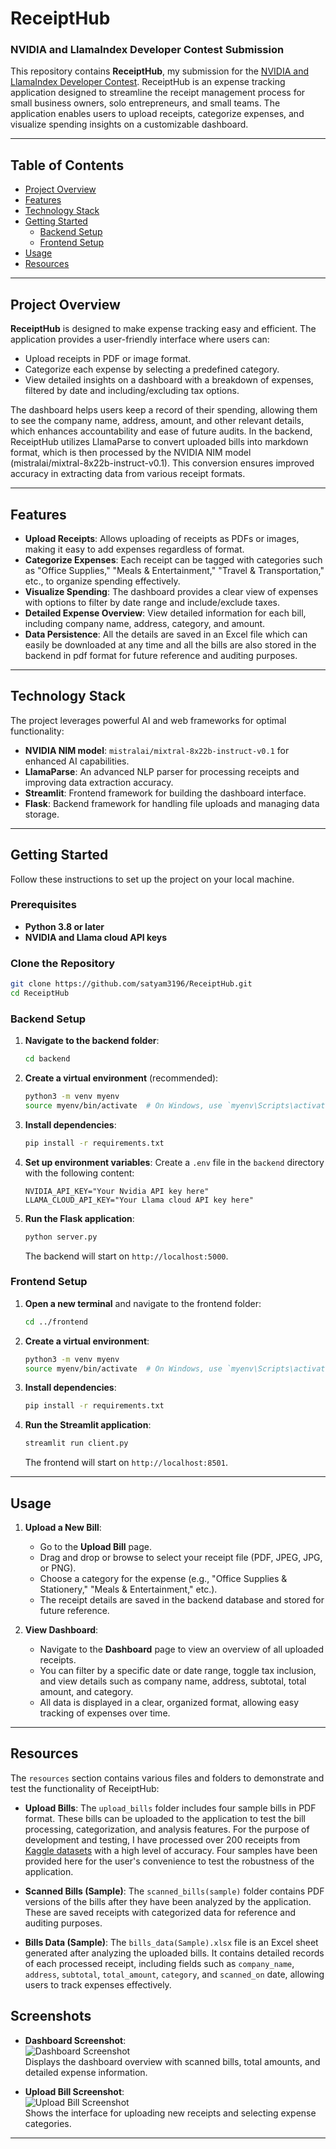 # ReceiptHub

### NVIDIA and LlamaIndex Developer Contest Submission

This repository contains **ReceiptHub**, my submission for the [NVIDIA and LlamaIndex Developer Contest](https://developer.nvidia.com/llamaindex-developer-contest). ReceiptHub is an expense tracking application designed to streamline the receipt management process for small business owners, solo entrepreneurs, and small teams. The application enables users to upload receipts, categorize expenses, and visualize spending insights on a customizable dashboard.

---

## Table of Contents
- [Project Overview](#project-overview)
- [Features](#features)
- [Technology Stack](#technology-stack)
- [Getting Started](#getting-started)
  - [Backend Setup](#backend-setup)
  - [Frontend Setup](#frontend-setup)
- [Usage](#usage)
- [Resources](#resources)


---

## Project Overview

**ReceiptHub** is designed to make expense tracking easy and efficient. The application provides a user-friendly interface where users can:
- Upload receipts in PDF or image format.
- Categorize each expense by selecting a predefined category.
- View detailed insights on a dashboard with a breakdown of expenses, filtered by date and including/excluding tax options.

The dashboard helps users keep a record of their spending, allowing them to see the company name, address, amount, and other relevant details, which enhances accountability and ease of future audits. In the backend, ReceiptHub utilizes LlamaParse to convert uploaded bills into markdown format, which is then processed by the NVIDIA NIM model (mistralai/mixtral-8x22b-instruct-v0.1). This conversion ensures improved accuracy in extracting data from various receipt formats.

---

## Features

- **Upload Receipts**: Allows uploading of receipts as PDFs or images, making it easy to add expenses regardless of format.
- **Categorize Expenses**: Each receipt can be tagged with categories such as "Office Supplies," "Meals & Entertainment," "Travel & Transportation," etc., to organize spending effectively.
- **Visualize Spending**: The dashboard provides a clear view of expenses with options to filter by date range and include/exclude taxes.
- **Detailed Expense Overview**: View detailed information for each bill, including company name, address, category, and amount.
- **Data Persistence**: All the details are saved in an Excel file which can easily be downloaded at any time and all the bills are also stored in the backend in pdf format for future reference and auditing purposes.

---

## Technology Stack

The project leverages powerful AI and web frameworks for optimal functionality:

- **NVIDIA NIM model**: `mistralai/mixtral-8x22b-instruct-v0.1` for enhanced AI capabilities.
- **LlamaParse**: An advanced NLP parser for processing receipts and improving data extraction accuracy.
- **Streamlit**: Frontend framework for building the dashboard interface.
- **Flask**: Backend framework for handling file uploads and managing data storage.

---

## Getting Started

Follow these instructions to set up the project on your local machine.

### Prerequisites

- **Python 3.8 or later**
- **NVIDIA and Llama cloud API keys**

### Clone the Repository

```bash
git clone https://github.com/satyam3196/ReceiptHub.git
cd ReceiptHub
```

### Backend Setup

1. **Navigate to the backend folder**:
   ```bash
   cd backend
   ```

2. **Create a virtual environment** (recommended):
   ```bash
   python3 -m venv myenv
   source myenv/bin/activate  # On Windows, use `myenv\Scripts\activate`
   ```

3. **Install dependencies**:
   ```bash
   pip install -r requirements.txt
   ```

4. **Set up environment variables**:
   Create a `.env` file in the `backend` directory with the following content:
   ```plaintext
   NVIDIA_API_KEY="Your Nvidia API key here"
   LLAMA_CLOUD_API_KEY="Your Llama cloud API key here"
   ```

5. **Run the Flask application**:
   ```bash
   python server.py
   ```
   The backend will start on `http://localhost:5000`.

### Frontend Setup

1. **Open a new terminal** and navigate to the frontend folder:
   ```bash
   cd ../frontend
   ```

2. **Create a virtual environment**:
   ```bash
   python3 -m venv myenv
   source myenv/bin/activate  # On Windows, use `myenv\Scripts\activate`
   ```

3. **Install dependencies**:
   ```bash
   pip install -r requirements.txt
   ```

4. **Run the Streamlit application**:
   ```bash
   streamlit run client.py
   ```
   The frontend will start on `http://localhost:8501`.

---

## Usage

1. **Upload a New Bill**:
   - Go to the **Upload Bill** page.
   - Drag and drop or browse to select your receipt file (PDF, JPEG, JPG, or PNG).
   - Choose a category for the expense (e.g., "Office Supplies & Stationery," "Meals & Entertainment," etc.).
   - The receipt details are saved in the backend database and stored for future reference.

2. **View Dashboard**:
   - Navigate to the **Dashboard** page to view an overview of all uploaded receipts.
   - You can filter by a specific date or date range, toggle tax inclusion, and view details such as company name, address, subtotal, total amount, and category.
   - All data is displayed in a clear, organized format, allowing easy tracking of expenses over time.

---

## Resources

The `resources` section contains various files and folders to demonstrate and test the functionality of ReceiptHub:

- **Upload Bills**: The `upload_bills` folder includes four sample bills in PDF format. These bills can be uploaded to the application to test the bill processing, categorization, and analysis features. For the purpose of development and testing, I have processed over 200 receipts from [Kaggle datasets](https://www.kaggle.com/datasets) with a high level of accuracy. Four samples have been provided here for the user's convenience to test the robustness of the application.

- **Scanned Bills (Sample)**: The `scanned_bills(sample)` folder contains PDF versions of the bills after they have been analyzed by the application. These are saved receipts with categorized data for reference and auditing purposes.

- **Bills Data (Sample)**: The `bills_data(Sample).xlsx` file is an Excel sheet generated after analyzing the uploaded bills. It contains detailed records of each processed receipt, including fields such as `company_name`, `address`, `subtotal`, `total_amount`, `category`, and `scanned_on` date, allowing users to track expenses effectively.

## Screenshots

- **Dashboard Screenshot**:  
  ![Dashboard Screenshot](./Resources/Dashboard_Screenshot.png)  
  Displays the dashboard overview with scanned bills, total amounts, and detailed expense information.

- **Upload Bill Screenshot**:  
  ![Upload Bill Screenshot](./Resources/Upload_Bill.png)  
  Shows the interface for uploading new receipts and selecting expense categories.
---

